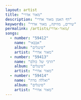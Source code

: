 ```yaml
---
layout: artist
title: "מאור אדרי"
description: "דף האמן מאור אדרי"
keywords: "שירים, מוזיקה, מאור אדרי"
permalink: /artists/מאור-אדרי/
songs:
  - number: "59412"
    name: "אבבאי"
    album: "סינגלים"
    artist: "מאור אדרי"
  - number: "59413"
    name: "הרבי של כולם"
    album: "סינגלים"
    artist: "מאור אדרי"
  - number: "59414"
    name: "ואללה מרה"
    album: "סינגלים"
    artist: "מאור אדרי"
---
```

